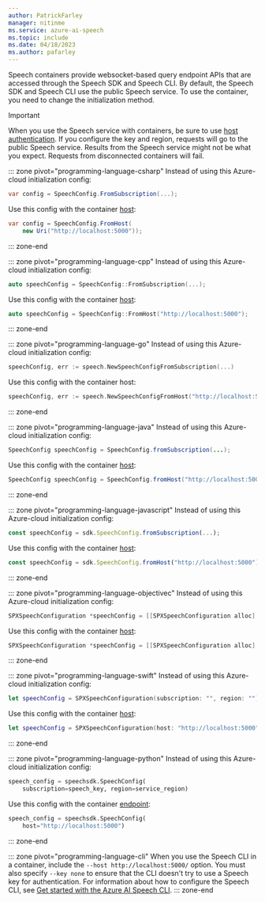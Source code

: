 ```yaml
---
author: PatrickFarley
manager: nitinme
ms.service: azure-ai-speech
ms.topic: include
ms.date: 04/18/2023
ms.author: pafarley
---
```


Speech containers provide websocket-based query endpoint APIs that are accessed through the Speech SDK and Speech CLI. By default, the Speech SDK and Speech CLI use the public Speech service. To use the container, you need to change the initialization method.

> [!IMPORTANT]
> When you use the Speech service with containers, be sure to use [host authentication](../speech-container-howto.md#host-urls). If you configure the key and region, requests will go to the public Speech service. Results from the Speech service might not be what you expect. Requests from disconnected containers will fail.

::: zone pivot="programming-language-csharp"
Instead of using this Azure-cloud initialization config:

```csharp
var config = SpeechConfig.FromSubscription(...);
```

Use this config with the container [host](/dotnet/api/microsoft.cognitiveservices.speech.speechconfig.fromhost):

```csharp
var config = SpeechConfig.FromHost(
    new Uri("http://localhost:5000"));
```
::: zone-end

::: zone pivot="programming-language-cpp"
Instead of using this Azure-cloud initialization config:

```cpp
auto speechConfig = SpeechConfig::FromSubscription(...);
```

Use this config with the container [host](/cpp/cognitive-services/speech/speechconfig#fromhost):

```cpp
auto speechConfig = SpeechConfig::FromHost("http://localhost:5000");
```
::: zone-end

::: zone pivot="programming-language-go"
Instead of using this Azure-cloud initialization config:

```go
speechConfig, err := speech.NewSpeechConfigFromSubscription(...)
```

Use this config with the container host:

```go
speechConfig, err := speech.NewSpeechConfigFromHost("http://localhost:5000")
```
::: zone-end

::: zone pivot="programming-language-java"
Instead of using this Azure-cloud initialization config:

```java
SpeechConfig speechConfig = SpeechConfig.fromSubscription(...);
```

Use this config with the container [host](/java/api/com.microsoft.cognitiveservices.speech.speechconfig#com-microsoft-cognitiveservices-speech-speechconfig-fromhost(java-net-uri)):

```java
SpeechConfig speechConfig = SpeechConfig.fromHost("http://localhost:5000");
```
::: zone-end

::: zone pivot="programming-language-javascript"
Instead of using this Azure-cloud initialization config:

```javascript
const speechConfig = sdk.SpeechConfig.fromSubscription(...);
```

Use this config with the container [host](/javascript/api/microsoft-cognitiveservices-speech-sdk/speechconfig#microsoft-cognitiveservices-speech-sdk-speechconfig-fromhost):

```javascript
const speechConfig = sdk.SpeechConfig.fromHost("http://localhost:5000");
```
::: zone-end

::: zone pivot="programming-language-objectivec"
Instead of using this Azure-cloud initialization config:

```objectivec
SPXSpeechConfiguration *speechConfig = [[SPXSpeechConfiguration alloc] initWithSubscription:...];
```

Use this config with the container [host](/objectivec/cognitive-services/speech/spxspeechconfiguration#initwithhost):

```objectivec
SPXSpeechConfiguration *speechConfig = [[SPXSpeechConfiguration alloc] initWithHost:"http://localhost:5000"];
```
::: zone-end

::: zone pivot="programming-language-swift"
Instead of using this Azure-cloud initialization config:

```swift
let speechConfig = SPXSpeechConfiguration(subscription: "", region: "");
```

Use this config with the container [host](/objectivec/cognitive-services/speech/spxspeechconfiguration#initwithhost):

```swift
let speechConfig = SPXSpeechConfiguration(host: "http://localhost:5000");
```
::: zone-end

::: zone pivot="programming-language-python"
Instead of using this Azure-cloud initialization config:

```python
speech_config = speechsdk.SpeechConfig(
    subscription=speech_key, region=service_region)
```

Use this config with the container [endpoint](/python/api/azure-cognitiveservices-speech/azure.cognitiveservices.speech.speechconfig):

```python
speech_config = speechsdk.SpeechConfig(
    host="http://localhost:5000")
```
::: zone-end

::: zone pivot="programming-language-cli"
When you use the Speech CLI in a container, include the `--host http://localhost:5000/` option. You must also specify `--key none` to ensure that the CLI doesn't try to use a Speech key for authentication. For information about how to configure the Speech CLI, see [Get started with the Azure AI Speech CLI](../spx-basics.md?tabs=dockerinstall#download-and-install).
::: zone-end

